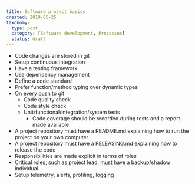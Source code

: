 ```yaml
---
title: Software project basics
created: 2019-05-25
taxonomy:
  type: post
  category: [Software development, Processes]
  status: draft
---
```


* Code changes are stored in git
* Setup continuous integration
* Have a testing framework
* Use dependency management
* Define a code standard
* Prefer function/method typing over dynamic types
* On every push to git
	* Code quality check
	* Code style check
	* Unit/functional/integration/system tests
		* Code coverage should be recorded during tests and a report made available
* A project repository must have a README.md explaining how to run the project on your own computer
* A project repository must have a RELEASING.md explaining how to release the code
* Responsibilities are made explicit in terms of roles
* Critical roles, such as project lead, must have a backup/shadow individual
* Setup telemetry, alerts, profiling, logging
